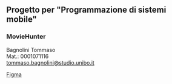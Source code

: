 ## Progetto per "Programmazione di sistemi mobile"
### MovieHunter 

Bagnolini Tommaso<br>
Mat.: 0001071116<br>
tommaso.bagnolini@studio.unibo.it

<a href="https://www.figma.com/design/w7FWVp5STYaI1gyn481WCp/MovieHunter?node-id=610-8&t=8BJMR85G92rlogwu-1">Figma</a>
